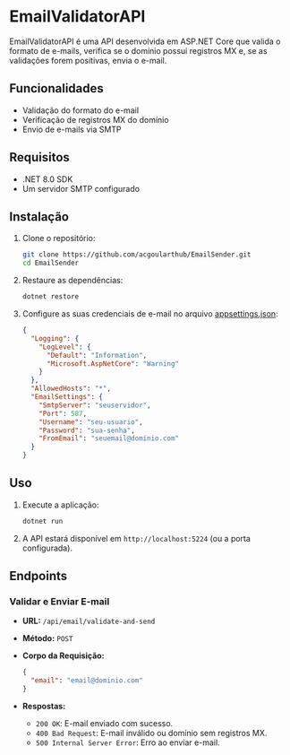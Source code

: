 # EmailValidatorAPI

EmailValidatorAPI é uma API desenvolvida em ASP.NET Core que valida o formato de e-mails, verifica se o domínio possui registros MX e, se as validações forem positivas, envia o e-mail.

## Funcionalidades

- Validação do formato do e-mail
- Verificação de registros MX do domínio
- Envio de e-mails via SMTP

## Requisitos

- .NET 8.0 SDK
- Um servidor SMTP configurado

## Instalação

1. Clone o repositório:

    ```sh
    git clone https://github.com/acgoularthub/EmailSender.git
    cd EmailSender
    ```

2. Restaure as dependências:

    ```sh
    dotnet restore
    ```

3. Configure as suas credenciais de e-mail no arquivo [appsettings.json](http://_vscodecontentref_/0):

    ```json
    {
      "Logging": {
        "LogLevel": {
          "Default": "Information",
          "Microsoft.AspNetCore": "Warning"
        }
      },
      "AllowedHosts": "*",
      "EmailSettings": {
        "SmtpServer": "seuservidor",
        "Port": 587,
        "Username": "seu-usuario",
        "Password": "sua-senha",
        "FromEmail": "seuemail@dominio.com"
      }
    }
    ```

## Uso

1. Execute a aplicação:

    ```sh
    dotnet run
    ```

2. A API estará disponível em `http://localhost:5224` (ou a porta configurada).

## Endpoints

### Validar e Enviar E-mail

- **URL:** `/api/email/validate-and-send`
- **Método:** `POST`
- **Corpo da Requisição:**

    ```json
    {
      "email": "email@dominio.com"
    }
    ```

- **Respostas:**
  - `200 OK`: E-mail enviado com sucesso.
  - `400 Bad Request`: E-mail inválido ou domínio sem registros MX.
  - `500 Internal Server Error`: Erro ao enviar e-mail.

